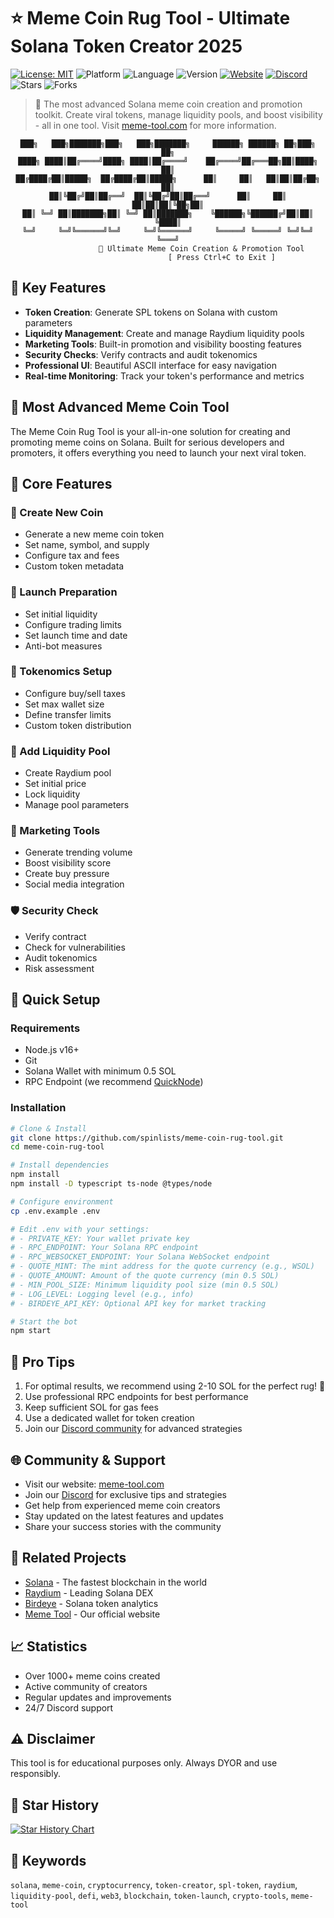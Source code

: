 # ⭐ Meme Coin Rug Tool - Ultimate Solana Token Creator 2025

[![License: MIT](https://img.shields.io/badge/License-MIT-yellow.svg)](https://opensource.org/licenses/MIT)
![Platform](https://img.shields.io/badge/platform-Solana-blue)
![Language](https://img.shields.io/badge/language-TypeScript-blue)
![Version](https://img.shields.io/badge/version-1.0.0-purple)
[![Website](https://img.shields.io/badge/Website-meme--tool.com-green)](https://meme-tool.com)
[![Discord](https://img.shields.io/badge/Join-Discord-7289DA.svg)](https://discord.gg/spinlists)
![Stars](https://img.shields.io/github/stars/spinlists/meme-coin-rug-tool?style=social)
![Forks](https://img.shields.io/github/forks/spinlists/meme-coin-rug-tool?style=social)

> 🚀 The most advanced Solana meme coin creation and promotion toolkit. Create viral tokens, manage liquidity pools, and boost visibility - all in one tool. Visit [meme-tool.com](https://meme-tool.com) for more information.

<div align="center">

    ███╗   ███╗███████╗███╗   ███╗███████╗     ██████╗ ██████╗ ██╗███╗   ██╗
    ████╗ ████║██╔════╝████╗ ████║██╔════╝    ██╔════╝██╔═══██╗██║████╗  ██║
    ██╔████╔██║█████╗  ██╔████╔██║█████╗      ██║     ██║   ██║██║██╔██╗ ██║
    ██║╚██╔╝██║██╔══╝  ██║╚██╔╝██║██╔══╝      ██║     ██║   ██║██║██║╚██╗██║
    ██║ ╚═╝ ██║███████╗██║ ╚═╝ ██║███████╗    ╚██████╗╚██████╔╝██║██║ ╚████║
    ╚═╝     ╚═╝╚══════╝╚═╝     ╚═╝╚══════╝     ╚═════╝ ╚═════╝ ╚═╝╚═╝  ╚═══╝
                   🚀 Ultimate Meme Coin Creation & Promotion Tool
                            [ Press Ctrl+C to Exit ]

</div>

## 🎯 Key Features

- **Token Creation**: Generate SPL tokens on Solana with custom parameters
- **Liquidity Management**: Create and manage Raydium liquidity pools
- **Marketing Tools**: Built-in promotion and visibility boosting features
- **Security Checks**: Verify contracts and audit tokenomics
- **Professional UI**: Beautiful ASCII interface for easy navigation
- **Real-time Monitoring**: Track your token's performance and metrics

## 🚀 Most Advanced Meme Coin Tool

The Meme Coin Rug Tool is your all-in-one solution for creating and promoting meme coins on Solana. Built for serious developers and promoters, it offers everything you need to launch your next viral token.

## 🌟 Core Features

### 🎯 Create New Coin
- Generate a new meme coin token
- Set name, symbol, and supply
- Configure tax and fees
- Custom token metadata

### 🚀 Launch Preparation
- Set initial liquidity
- Configure trading limits
- Set launch time and date
- Anti-bot measures

### 💎 Tokenomics Setup
- Configure buy/sell taxes
- Set max wallet size
- Define transfer limits
- Custom token distribution

### 🌊 Add Liquidity Pool
- Create Raydium pool
- Set initial price
- Lock liquidity
- Manage pool parameters

### 📢 Marketing Tools
- Generate trending volume
- Boost visibility score
- Create buy pressure
- Social media integration

### 🛡️ Security Check
- Verify contract
- Check for vulnerabilities
- Audit tokenomics
- Risk assessment

## 🚀 Quick Setup

### Requirements
- Node.js v16+
- Git
- Solana Wallet with minimum 0.5 SOL
- RPC Endpoint (we recommend [QuickNode](https://quicknode.com))

### Installation
```bash
# Clone & Install
git clone https://github.com/spinlists/meme-coin-rug-tool.git
cd meme-coin-rug-tool

# Install dependencies
npm install
npm install -D typescript ts-node @types/node

# Configure environment
cp .env.example .env

# Edit .env with your settings:
# - PRIVATE_KEY: Your wallet private key
# - RPC_ENDPOINT: Your Solana RPC endpoint
# - RPC_WEBSOCKET_ENDPOINT: Your Solana WebSocket endpoint
# - QUOTE_MINT: The mint address for the quote currency (e.g., WSOL)
# - QUOTE_AMOUNT: Amount of the quote currency (min 0.5 SOL)
# - MIN_POOL_SIZE: Minimum liquidity pool size (min 0.5 SOL)
# - LOG_LEVEL: Logging level (e.g., info)
# - BIRDEYE_API_KEY: Optional API key for market tracking

# Start the bot
npm start
```

## 💫 Pro Tips
1. For optimal results, we recommend using 2-10 SOL for the perfect rug! 🚀
2. Use professional RPC endpoints for best performance
3. Keep sufficient SOL for gas fees
4. Use a dedicated wallet for token creation
5. Join our [Discord community](https://discord.gg/spinlists) for advanced strategies

## 🌐 Community & Support
- Visit our website: [meme-tool.com](https://meme-tool.com)
- Join our [Discord](https://discord.gg/spinlists) for exclusive tips and strategies
- Get help from experienced meme coin creators
- Stay updated on the latest features and updates
- Share your success stories with the community

## 🔗 Related Projects
- [Solana](https://solana.com) - The fastest blockchain in the world
- [Raydium](https://raydium.io) - Leading Solana DEX
- [Birdeye](https://birdeye.so) - Solana token analytics
- [Meme Tool](https://meme-tool.com) - Our official website

## 📈 Statistics
- Over 1000+ meme coins created
- Active community of creators
- Regular updates and improvements
- 24/7 Discord support

## ⚠️ Disclaimer
This tool is for educational purposes only. Always DYOR and use responsibly.

## 🌟 Star History

[![Star History Chart](https://api.star-history.com/svg?repos=spinlists/meme-coin-rug-tool&type=Date)](https://star-history.com/#spinlists/meme-coin-rug-tool&Date)

## 🔑 Keywords
`solana`, `meme-coin`, `cryptocurrency`, `token-creator`, `spl-token`, `raydium`, `liquidity-pool`, `defi`, `web3`, `blockchain`, `token-launch`, `crypto-tools`, `meme-tool`
